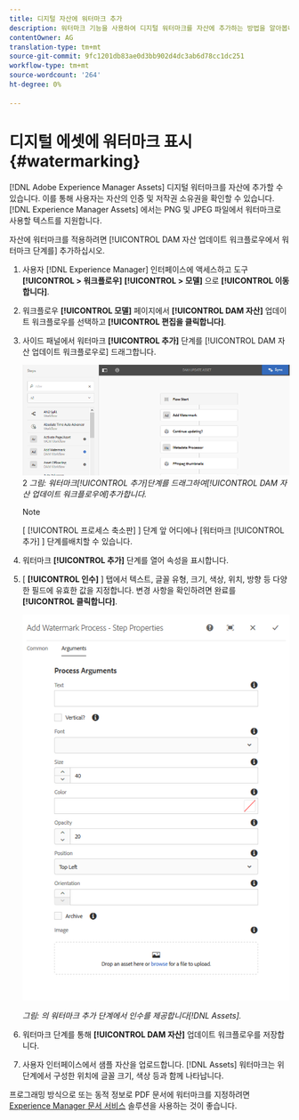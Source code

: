 ```yaml
---
title: 디지털 자산에 워터마크 추가
description: 워터마크 기능을 사용하여 디지털 워터마크를 자산에 추가하는 방법을 알아봅니다.
contentOwner: AG
translation-type: tm+mt
source-git-commit: 9fc1201db83ae0d3bb902d4dc3ab6d78cc1dc251
workflow-type: tm+mt
source-wordcount: '264'
ht-degree: 0%

---
```



# 디지털 에셋에 워터마크 표시 {#watermarking}

[!DNL Adobe Experience Manager Assets] 디지털 워터마크를 자산에 추가할 수 있습니다. 이를 통해 사용자는 자산의 인증 및 저작권 소유권을 확인할 수 있습니다. [!DNL Experience Manager Assets] 에서는 PNG 및 JPEG 파일에서 워터마크로 사용할 텍스트를 지원합니다.

자산에 워터마크를 적용하려면 [!UICONTROL DAM 자산 업데이트 워크플로우에서 워터마크 단계를] 추가하십시오.

1. 사용자 [!DNL Experience Manager] 인터페이스에 액세스하고 도구 **[!UICONTROL > 워크플로우]** **[!UICONTROL > 모델]** 으로 **[!UICONTROL 이동합니다]**.
1. 워크플로우 **[!UICONTROL 모델]** 페이지에서 **[!UICONTROL DAM 자산]** 업데이트 워크플로우를 선택하고 **[!UICONTROL 편집을 클릭합니다]**.

1. 사이드 패널에서 워터마크 **[!UICONTROL 추가]** 단계를 [!UICONTROL DAM 자산 업데이트 워크플로우로] 드래그합니다.

   ![워터마크 [!UICONTROL 추가] 단계를 드래그하여 [!UICONTROL DAM 자산 업데이트 워크플로우에] 추가](assets/add_watermark_step_aem_assets.png)2
   *그림: 워터마크[!UICONTROL 추가]단계를 드래그하여[!UICONTROL DAM 자산 업데이트 워크플로우에]추가합니다.*

   >[!NOTE]
   >
   >[ [!UICONTROL 프로세스 축소판] ] 단계 앞 어디에나 [워터마크 [!UICONTROL 추가] ] 단계를배치할 수 있습니다.

1. 워터마크 **[!UICONTROL 추가]** 단계를 열어 속성을 표시합니다.
1. [ **[!UICONTROL 인수]** ] 탭에서 텍스트, 글꼴 유형, 크기, 색상, 위치, 방향 등 다양한 필드에 유효한 값을 지정합니다. 변경 사항을 확인하려면 완료를 **[!UICONTROL 클릭합니다]**.

   ![자산의 워터마크 추가 단계에서 인수 제공](assets/arguments_add_watermark_aem_assets.png)

   *그림: 의 워터마크 추가 단계에서 인수를 제공합니다[!DNL Assets].*

1. 워터마크 단계를 통해 **[!UICONTROL DAM 자산]** 업데이트 워크플로우를 저장합니다.
1. 사용자 인터페이스에서 샘플 자산을 업로드합니다. [!DNL Assets] 워터마크는 위 단계에서 구성한 위치에 글꼴 크기, 색상 등과 함께 나타납니다.

프로그래밍 방식으로 또는 동적 정보로 PDF 문서에 워터마크를 지정하려면 [Experience Manager 문서 서비스](/help/forms/using/overview-aem-document-services.md) 솔루션을 사용하는 것이 좋습니다.
